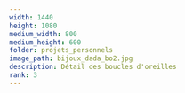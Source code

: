 ```yaml
---
width: 1440
height: 1080
medium_width: 800
medium_height: 600
folder: projets_personnels
image_path: bijoux_dada_bo2.jpg
description: Détail des boucles d'oreilles
rank: 3
---
```

